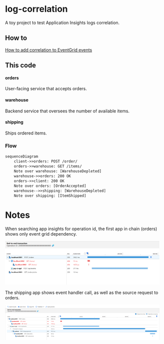 # log-correlation

A toy project to test Application Insights logs correlation.

## How to

[How to add correlation to EventGrid events](HowTo.md)

## This code

#### orders

User-facing service that accepts orders. 

#### warehouse

Backend service that oversees the number of available items.

#### shipping

Ships ordered items.

### Flow

```mermaid
sequenceDiagram
    client->>orders: POST /order/
    orders->>warehouse: GET /items/
    Note over warehouse: [WarehouseDepleted]
    warehouse->>orders: 200 OK
    orders->>client: 200 OK
    Note over orders: [OrderAccepted]
    warehouse-->>shipping: [WarehouseDepleted]
    Note over shipping: [ItemShipped]
```

# Notes

When searching app insights for operation id, the first app in chain (orders) shows only event grid dependency.

![orders-timeline.png](orders-timeline.png)

The shipping app shows event handler call, as well as the source request to orders.

![shipping-timeline.png](shipping-timeline.png)


